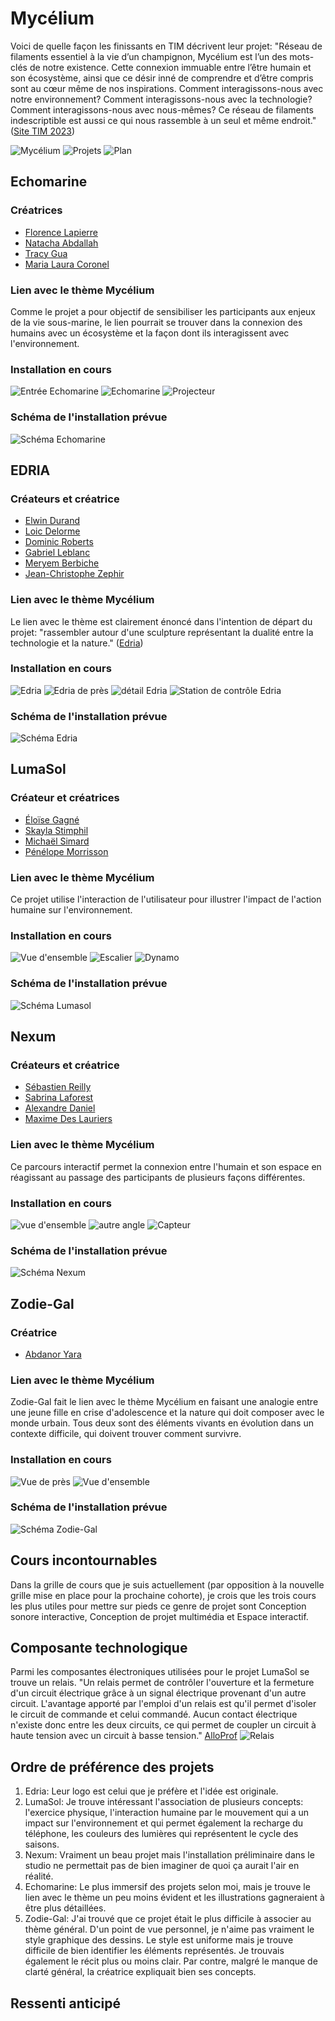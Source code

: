 # Mycélium 
Voici de quelle façon les finissants en TIM décrivent leur projet: "Réseau de filaments essentiel à la vie d’un champignon, Mycélium est l’un des mots-clés de notre existence. Cette connexion immuable entre l’être humain et son écosystème, ainsi que ce désir inné de comprendre et d’être compris sont au cœur même de nos inspirations. Comment interagissons-nous avec notre environnement? Comment interagissons-nous avec la technologie? Comment interagissons-nous avec nous-mêmes? Ce réseau de filaments indescriptible est aussi ce qui nous rassemble à un seul et même endroit." ([Site TIM 2023](https://tim-montmorency.com/2023/))

![Mycélium](medias/mycelium_affiche_ext_01.jpg) ![Projets](medias/mycelium_affiche_ext_03.jpg) ![Plan](medias/mycelium_affiche_ext_02.jpg)

## Echomarine 
### Créatrices
- [Florence Lapierre](https://tim-montmorency.com/2023/projets/Echomarine/docs/web/journal_1.html)
- [Natacha Abdallah](https://tim-montmorency.com/2023/projets/Echomarine/docs/web/journal_2.html)
- [Tracy Gua](https://tim-montmorency.com/2023/projets/Echomarine/docs/web/journal_3.html)
- [Maria Laura Coronel](https://tim-montmorency.com/2023/projets/Echomarine/docs/web/journal_4.html)

### Lien avec le thème Mycélium 
Comme le projet a pour objectif de sensibiliser les participants aux enjeux de la vie sous-marine, le lien pourrait se trouver dans la connexion des humains avec un écosystème et la façon dont ils interagissent avec l'environnement. 

### Installation en cours
![Entrée Echomarine](medias/echo_instal_entree.jpg) ![Echomarine](medias/echo_instal_ensemble.jpg) ![Projecteur](medias/echo_instal_projecteur.jpg)

### Schéma de l'installation prévue
![Schéma Echomarine](medias/schema_echomarine.png)

## EDRIA
### Créateurs et créatrice 
- [Elwin Durand](https://tim-montmorency.com/2023/projets/EDRIA/docs/web/journal_1.html)
- [Loic Delorme](https://tim-montmorency.com/2023/projets/EDRIA/docs/web/journal_2.html)
- [Dominic Roberts](https://tim-montmorency.com/2023/projets/EDRIA/docs/web/journal_3.html)
- [Gabriel Leblanc](https://tim-montmorency.com/2023/projets/EDRIA/docs/web/journal_4.html)
- [Meryem Berbiche](https://tim-montmorency.com/2023/projets/EDRIA/docs/web/journal_5.html)
- [Jean-Christophe Zephir](https://tim-montmorency.com/2023/projets/EDRIA/docs/web/journal_6.html)

### Lien avec le thème Mycélium 
Le lien avec le thème est clairement énoncé dans l'intention de départ du projet: "rassembler autour d'une sculpture représentant la dualité entre la technologie et la nature." ([Edria](https://tim-montmorency.com/2023/projets/EDRIA/docs/web/preproduction.html#intention-de-d%C3%A9part))

### Installation en cours
![Edria](medias/edria_instal_ensemble.jpg) ![Edria de près](medias/edria_instal_pres.jpg) ![détail Edria](medias/edria_instal_detail.jpg) ![Station de contrôle Edria](medias/edria_instal_ordi.jpg)

### Schéma de l'installation prévue
![Schéma Edria](medias/schema_edria.png)

## LumaSol 
### Créateur et créatrices 
- [Éloïse Gagné](https://tim-montmorency.com/2023/projets/LumaSol/docs/web/journal_1.html)
- [Skayla Stimphil](https://tim-montmorency.com/2023/projets/LumaSol/docs/web/journal_2.html)
- [Michaël Simard](https://tim-montmorency.com/2023/projets/LumaSol/docs/web/journal_3.html)
- [Pénélope Morrisson](https://tim-montmorency.com/2023/projets/LumaSol/docs/web/journal_4.html)

### Lien avec le thème Mycélium 
Ce projet utilise l'interaction de l'utilisateur pour illustrer l'impact de l'action humaine sur l'environnement. 

### Installation en cours
![Vue d'ensemble](medias/lumasol_instal_ensemble.jpg) ![Escalier](medias/lumasol_instal_escalier.jpg) ![Dynamo](medias/lumasol_instal_dynamo02.jpg)

### Schéma de l'installation prévue
![Schéma Lumasol](medias/schema_lumasol.png)

## Nexum
### Créateurs et créatrice 
- [Sébastien Reilly](https://tim-montmorency.com/2023/projets/Boucler-la-boucle/docs/web/journal_1.html)
- [Sabrina Laforest](https://tim-montmorency.com/2023/projets/Boucler-la-boucle/docs/web/journal_2.html)
- [Alexandre Daniel](https://tim-montmorency.com/2023/projets/Boucler-la-boucle/docs/web/journal_3.html)
- [Maxime Des Lauriers](https://tim-montmorency.com/2023/projets/Boucler-la-boucle/docs/web/journal_4.html)

### Lien avec le thème Mycélium
Ce parcours interactif permet la connexion entre l'humain et son espace en réagissant au passage des participants de plusieurs façons différentes.

### Installation en cours
![vue d'ensemble](medias/nexum_instal_ensemble.jpg) ![autre angle](medias/nexum_instal_pres.jpg) ![Capteur](medias/nexum_instal_capteur.jpg)

### Schéma de l'installation prévue
![Schéma Nexum](medias/schema_bouclerlaboucle.png)

## Zodie-Gal 
### Créatrice
- [Abdanor Yara](https://tim-montmorency.com/2023/projets/Zodie-Gal/docs/web/journal_1.html)

### Lien avec le thème Mycélium
Zodie-Gal fait le lien avec le thème Mycélium en faisant une analogie entre une jeune fille en crise d'adolescence et la nature qui doit composer avec le monde urbain. Tous deux sont des éléments vivants en évolution dans un contexte difficile, qui doivent trouver comment survivre.

### Installation en cours
![Vue de près](medias/zodie_instal_pres.jpg) ![Vue d'ensemble](medias/zodie_instal_ensemble.jpg)

### Schéma de l'installation prévue
![Schéma Zodie-Gal](medias/schema_zodiegal.png)

## Cours incontournables
Dans la grille de cours que je suis actuellement (par opposition à la nouvelle grille mise en place pour la prochaine cohorte), je crois que les trois cours les plus utiles pour mettre sur pieds ce genre de projet sont Conception sonore interactive, Conception de projet multimédia et Espace interactif.

## Composante technologique
Parmi les composantes électroniques utilisées pour le projet LumaSol se trouve un relais. "Un relais permet de contrôler l'ouverture et la fermeture d'un circuit électrique grâce à un signal électrique provenant d'un autre circuit. L'avantage apporté par l'emploi d'un relais est qu'il permet d'isoler le circuit de commande et celui commandé. Aucun contact électrique n'existe donc entre les deux circuits, ce qui permet de coupler un circuit à haute tension avec un circuit à basse tension." [AlloProf](https://www.alloprof.qc.ca/fr/eleves/bv/sciences/les-autres-fonctions-electriques-s1558)
![Relais](medias/lumasol_instal_relais.jpg)

## Ordre de préférence des projets
1. Edria: Leur logo est celui que je préfère et l'idée est originale. 
2. LumaSol: Je trouve intéressant l'association de plusieurs concepts: l'exercice physique, l'interaction humaine par le mouvement qui a un impact sur l'environnement et qui permet également la recharge du téléphone, les couleurs des lumières qui représentent le cycle des saisons.
3. Nexum: Vraiment un beau projet mais l'installation préliminaire dans le studio ne permettait pas de bien imaginer de quoi ça aurait l'air en réalité.
4. Echomarine: Le plus immersif des projets selon moi, mais je trouve le lien avec le thème un peu moins évident et les illustrations gagneraient à être plus détaillées.
5. Zodie-Gal: J'ai trouvé que ce projet était le plus difficile à associer au thème général. D'un point de vue personnel, je n'aime pas vraiment le style graphique des dessins. Le style est uniforme mais je trouve difficile de bien identifier les éléments représentés. Je trouvais également le récit plus ou moins clair. Par contre, malgré le manque de clarté général, la créatrice expliquait bien ses concepts.

## Ressenti anticipé

